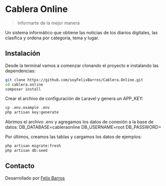 # Cablera Online

> Informarte de la mejor manera

Un sistema informático que obtiene las noticias de los diarios digitales, las clasifica y ordena por categoría, tema y lugar.

## Instalación

Desde la terminal vamos a comenzar clonando el proyecto e instalando las dependencias:

```bash
git clone https://github.com/soyFelixBarros/Cablera.Online.git
cd cablera.online
composer install
```

Crear el archivo de configuración de Laravel y genera un APP_KEY:
```md
cp .env.example .env
php artisan key:generate
```

Abrimos el archivo .env y agregamos los datos de conexión a la base de datos:
DB_DATABASE=cableraonline
DB_USERNAME=root
DB_PASSWORD=

Por últimos, creamos las tablas y cargamos los datos de ejemplos:
```bash
php artisan migrate:fresh
php artisan db:seed
```

## Contacto

Desarrollado por [Felix Barros](https://twitter.com/soyFelixBarros)